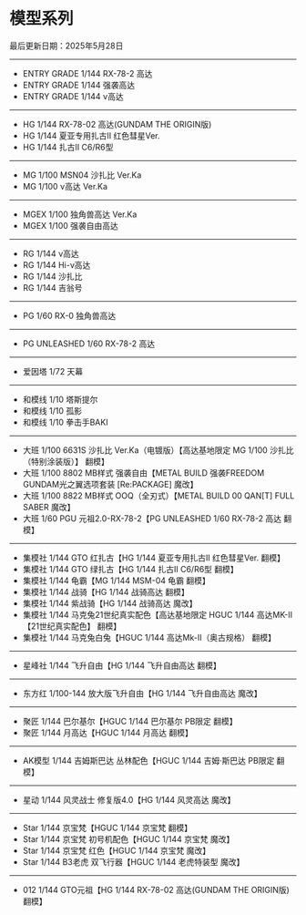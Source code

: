 # 模型系列

最后更新日期：2025年5月28日

---

- ENTRY GRADE 1/144 RX-78-2 高达
- ENTRY GRADE 1/144 强袭高达
- ENTRY GRADE 1/144 ν高达

---

- HG 1/144 RX-78-02 高达(GUNDAM THE ORIGIN版)
- HG 1/144 夏亚专用扎古II 红色彗星Ver.
- HG 1/144 扎古II C6/R6型

---

- MG 1/100 MSN04 沙扎比 Ver.Ka
- MG 1/100 ν高达 Ver.Ka

---

- MGEX 1/100 独角兽高达 Ver.Ka
- MGEX 1/100 强袭自由高达

---

- RG 1/144 ν高达
- RG 1/144 Hi-ν高达
- RG 1/144 沙扎比
- RG 1/144 吉翁号

---

- PG 1/60 RX-0 独角兽高达

---

- PG UNLEASHED 1/60 RX-78-2 高达

---

- 爱因塔 1/72 天幕

---

- 和模线 1/10 塔斯提尔
- 和模线 1/10 孤影
- 和模线 1/10 拳击手BAKI

---

- 大班 1/100 6631S 沙扎比 Ver.Ka（电镀版）【高达基地限定 MG 1/100 沙扎比（特别涂装版）】 翻模】
- 大班 1/100 8802 MB样式 强袭自由【METAL BUILD 强袭FREEDOM GUNDAM光之翼选项套装 [Re:PACKAGE] 魔改】
- 大班 1/100 8822 MB样式 OOQ（全刃式）【METAL BUILD 00 QAN[T] FULL SABER 魔改】
- 大班 1/60 PGU 元祖2.0-RX-78-2【PG UNLEASHED 1/60 RX-78-2 高达 翻模】

---

- 集模社 1/144 GTO 红扎古【HG 1/144 夏亚专用扎古II 红色彗星Ver. 翻模】
- 集模社 1/144 GTO 绿扎古【HG 1/144 扎古II C6/R6型 翻模】
- 集模社 1/144 龟霸【MG 1/144 MSM-04 龟霸 翻模】
- 集模社 1/144 战骑【HG 1/144 战骑高达 翻模】
- 集模社 1/144 紫战骑【HG 1/144 战骑高达 魔改】
- 集模社 1/144 马克兔21世纪真实配色【高达基地限定 HGUC 1/144 高达MK-II 【21世纪真实配色】 翻模】
- 集模社 1/144 马克兔白兔【HGUC 1/144 高达Mk-Ⅱ（奥古规格） 翻模】

---

- 星峰社 1/144 飞升自由【HG 1/144 飞升自由高达 翻模】

---

- 东方红 1/100-144 放大版飞升自由【HG 1/144 飞升自由高达 魔改】

---

- 聚匠 1/144 巴尔基尔【HGUC 1/144 巴尔基尔 PB限定 翻模】
- 聚匠 1/144 月高达【HGUC 1/144 月高达 翻模】

---

- AK模型 1/144 吉姆斯巴达 丛林配色【HGUC 1/144 吉姆·斯巴达 PB限定 翻模】

---

- 星动 1/144 风灵战士 修复版4.0【HG 1/144 风灵高达 魔改】

---

- Star 1/144 京宝梵【HGUC 1/144 京宝梵 翻模】
- Star 1/144 京宝梵 初号机配色【HGUC 1/144 京宝梵 魔改】
- Star 1/144 京宝梵 红色【HGUC 1/144 京宝梵 魔改】
- Star 1/144 B3老虎 双飞行器【HGUC 1/144 老虎特装型 魔改】

---

- 012 1/144 GTO元祖【HG 1/144 RX-78-02 高达(GUNDAM THE ORIGIN版) 翻模】

